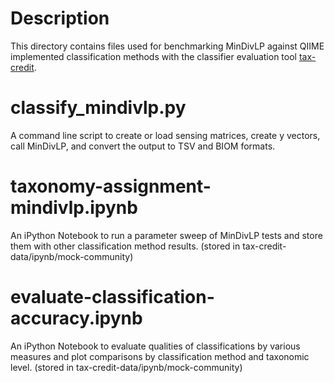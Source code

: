 # Description
This directory contains files used for benchmarking MinDivLP against QIIME implemented classification methods with the classifier evaluation tool [tax-credit](https://github.com/caporaso-lab/tax-credit-code).

# classify_mindivlp.py
A command line script to create or load sensing matrices, create y vectors, call MinDivLP, and convert the output to TSV and BIOM formats.

# taxonomy-assignment-mindivlp.ipynb
An iPython Notebook to run a parameter sweep of MinDivLP tests and store them with other classification method results. (stored in tax-credit-data/ipynb/mock-community)

# evaluate-classification-accuracy.ipynb
An iPython Notebook to evaluate qualities of classifications by various measures and plot comparisons by classification method and taxonomic level. (stored in tax-credit-data/ipynb/mock-community)
